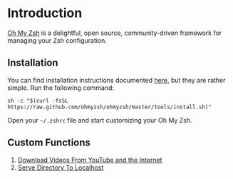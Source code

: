 # Introduction

[Oh My Zsh](https://ohmyz.sh/) is a delightful, open source, community-driven framework for managing your Zsh configuration.

## Installation

You can find installation instructions documented [here](https://ohmyz.sh/#install), but they are rather simple. Run the following command:

```
sh -c "$(curl -fsSL https://raw.github.com/ohmyzsh/ohmyzsh/master/tools/install.sh)"
```

Open your `~/.zshrc` file and start customizing your Oh My Zsh.

## Custom Functions

1.  [Download Videos From YouTube and the Internet](Download-Videos-From-YouTube-and-the_Internet.md)
2.  [Serve Directory To Localhost](Serve-Directory-to-Localhost.md)
